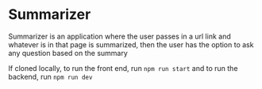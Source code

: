 # Summarizer

Summarizer is an application where the user passes in a url link and whatever is in that page is summarized, then the user has the option to ask any question based on the summary


If cloned locally, to run the front end, run `npm run start` and to run the backend, run `npm run dev`
